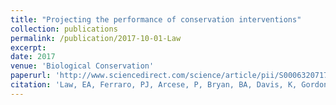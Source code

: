 ```yaml
---
title: "Projecting the performance of conservation interventions"
collection: publications
permalink: /publication/2017-10-01-Law
excerpt: 
date: 2017
venue: 'Biological Conservation'
paperurl: 'http://www.sciencedirect.com/science/article/pii/S0006320717305219'
citation: 'Law, EA, Ferraro, PJ, Arcese, P, Bryan, BA, Davis, K, Gordon, A, Holden, MH, Iacona, G, Martinez, Raymundo M, McAlpine, CA, Rhodes, JR, Sze, JS, and Wilson, KA. (2009). &quot;Paper Title Number 1.&quot; <i>Biological Conservation</i>.  215, 142-151.'
---
```


